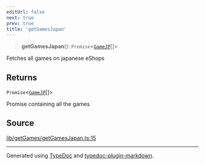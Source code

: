 ```yaml
---
editUrl: false
next: true
prev: true
title: 'getGamesJapan'
---
```


> **getGamesJapan**(): `Promise`\<[`GameJP`](../interfaces/GameJP.md)[]\>

Fetches all games on japanese eShops

## Returns

`Promise`\<[`GameJP`](../interfaces/GameJP.md)[]\>

Promise containing all the games

## Source

[lib/getGames/getGamesJapan.ts:15](https://github.com/favna/nintendo-switch-eshop/blob/7e1c1df147b1f9067aea692f9d4dd56664ae35c8/src/lib/getGames/getGamesJapan.ts#L15)

---

Generated using [TypeDoc](https://typedoc.org) and [typedoc-plugin-markdown](https://typedoc-plugin-markdown.org).
